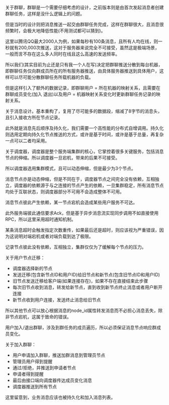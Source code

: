 

关于群聊，群聊是一个需要仔细考虑的设计，之前版本则是由首次发起消息者创建群聊任务，这样是没什么逻辑上的问题。

但是当时的设计则把消息推送一起交由群聊任务完成，这样在群聊很大，且消息很频繁时，会极大地降低性能(不用测试都可以猜到)。

这里以腾讯QQ最大2000人为例，如果每秒有100条消息，且所有人均在线，则一秒就有200,000次推送，这对于服务器来说完全不可接受，虽然这是极端场景，一般而言不存在这么多人同时在线且这么高速的发送频率。

所以我们(其实目前为止还是只有我一个人在写)决定把群聊推送分散到每台机器，即群聊任务仅向群成员所在的所有服务器推送，由具体服务器推送到具体用户，这样可以尽可能分散群聊任务所载机器的负载。

但是这样引入了额外的数据记录，即群聊用户 = 所在机器的映射关系，且需要在群聊成员变化(加入 退出)以及用户 = 机器映射关系变化时更新群聊任务记录的映射关系。

关于消息设计。基本重构了，复用了尽可能多的数据段，缩减了8字节的消息头，且引入接收方所在节点记录。

此外就是消息先后顺序及持久化，我们需要一个高性能的分布式自增调用。持久化则选用定期向持久化节点推送的方式，或许是基于时间，或许是基于总量，再复杂一点可以二者均采用。

关于调度器，调度器是整个服务端集群的核心，它掌控着很多关键服务，包括消息节点的伸缩。所以调度器一旦宕机，带来的后果不可接受。

所以调度器选用集群模式，且可以动态伸缩，但是最少为3个节点。

消息节点亦是动态伸缩，但是不同在于，调度器节点之间完全没有依赖，互相独立，调度器的依赖源于与之连接的节点产生的依赖，一旦集群稳定，所有消息节点均处于互联状态，则调度器部分不可用不会造成整体不可用。

消息节点彼此产生依赖，某一节点宕机会造成某些用户服务不可达。

此外服务端彼此通信要求Ack，但是基于异步消息流实现同步调用不如直接使用RPC，所以这里采用超时通知机制。

某条消息超时会触发指定次数重传，如果最后还是超时，则应该视为严重错误，因为这说明对端宕机或者对端负载到达了极限。

记录节点彼此没有依赖，互相独立，集群仅仅为了缓解每个节点的压力。

关于用户节点迁移：

- 调度器选择新的节点
- 发送迁移(包含新节点ID和用户ID)给旧节点和新节点(包含旧节点ID和用户ID)
- 旧节点发送迁移给客户端(如果连接存在)，如果不存在直接结束此步骤
- 每次旧节点收到消息，转发给新节点，直到收到新节点终止消息或者用户断开连接
- 新节点收到用户连接，发送终止消息给旧节点

所以其他节点可以放心根据消息的node_id属性转发消息而不必担心消息丢失，除非节点宕机，这属于致命的错误。

用户加入/退出群聊，涉及到群任务的成员遍历，所以必须保证消息节点响应群成员变化。

关于加入群聊：

- 用户申请加入群聊，推送加群消息到管理员节点
- 管理员用户得到提醒
- 通过/拒绝，并推送到申请者节点
- 申请者得到提醒
- 最后由接口端向调度器传达成员变化消息
- 调度器推送到所有节点

这里留意到，业务消息应该也被持久化和加入消息列表。